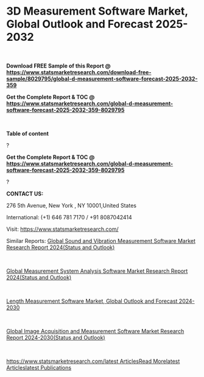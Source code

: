 <h1>3D Measurement Software Market, Global Outlook and Forecast 2025-2032</h1><br/><p><strong>Download FREE Sample of this Report @ <a href="https://www.statsmarketresearch.com/download-free-sample/8029795/global-d-measurement-software-forecast-2025-2032-359">https://www.statsmarketresearch.com/download-free-sample/8029795/global-d-measurement-software-forecast-2025-2032-359</a></strong></p>
 
 
 
 <div><b>Get the Complete Report & TOC @ <a href="https://www.statsmarketresearch.com/global-d-measurement-software-forecast-2025-2032-359-8029795">https://www.statsmarketresearch.com/global-d-measurement-software-forecast-2025-2032-359-8029795</a></b></div>
 
 
 
 <p><br />
 
 <b>Table of content</b></p>
 
 
 
 <p>? </p>
 
 
 
 <div><b>Get the Complete Report & TOC @ <a href="https://www.statsmarketresearch.com/global-d-measurement-software-forecast-2025-2032-359-8029795">https://www.statsmarketresearch.com/global-d-measurement-software-forecast-2025-2032-359-8029795</a></b></div>
 
 
 
 <p>? </p>
 
 
 
 <p><b>CONTACT US:</b><br />
 
 276 5th Avenue, New York , NY 10001,United States<br />
 
 International: (+1) 646 781 7170 / +91 8087042414<br />
 
 Visit: <a href="https://www.statsmarketresearch.com/">https://www.statsmarketresearch.com/</a><br />
 
 Similar Reports: <a href="https://www.statsmarketresearch.com/global-d-measurement-software-forecast-2025-2032-359-8029795">Global Sound and Vibration Measurement Software Market Research Report 2024(Status and Outlook)</a><br />
 
 <br />
 
 <a href="https://www.statsmarketresearch.com/global-d-measurement-software-forecast-2025-2032-359-8029795">Global Measurement System Analysis Software Market Research Report 2024(Status and Outlook)</a><br />
 
 <br />
 
 <a href="https://www.statsmarketresearch.com/global-d-measurement-software-forecast-2025-2032-359-8029795">Length Measurement Software Market, Global Outlook and Forecast 2024-2030</a><br />
 
 <br />
 
 <a href="https://www.statsmarketresearch.com/global-d-measurement-software-forecast-2025-2032-359-8029795">Global Image Acquisition and Measurement Software Market Research Report 2024-2030(Status and Outlook)</a><br />
 
 <br />
 
 <a href="https://gyeongbokgung.com">https://www.statsmarketresearch.com/</a><a href="https://hallyeomaritime.com">latest Articles</a><a href="https://jingwansa.com">Read More</a><a href="https://nguoiviet.jp/">latest Articles</a><a href="https://www.intelmarketresearch.com/">latest Publications</a></p>